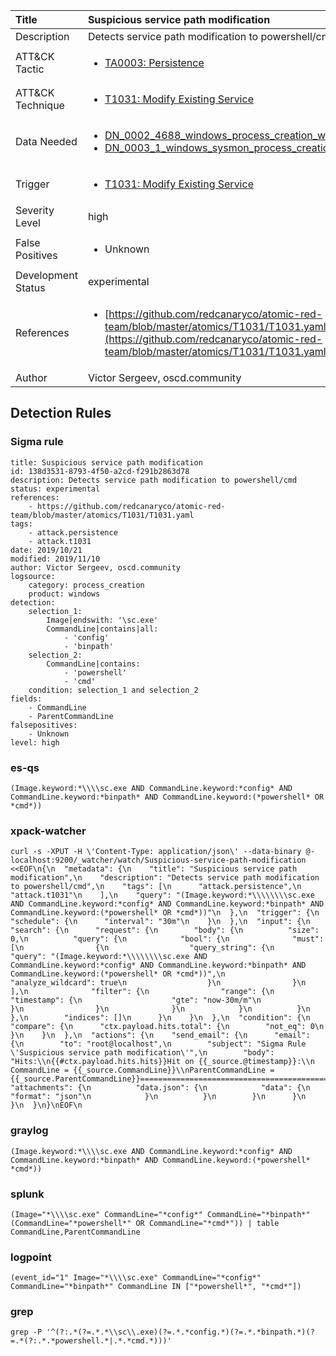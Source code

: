 | Title                | Suspicious service path modification                                                                                                                                                 |
|:---------------------|:------------------------------------------------------------------------------------------------------------------------------------------------------------|
| Description          | Detects service path modification to powershell/cmd                                                                                                                                           |
| ATT&amp;CK Tactic    |  <ul><li>[TA0003: Persistence](https://attack.mitre.org/tactics/TA0003)</li></ul>  |
| ATT&amp;CK Technique | <ul><li>[T1031: Modify Existing Service](https://attack.mitre.org/techniques/T1031)</li></ul>  |
| Data Needed          | <ul><li>[DN_0002_4688_windows_process_creation_with_commandline](../Data_Needed/DN_0002_4688_windows_process_creation_with_commandline.md)</li><li>[DN_0003_1_windows_sysmon_process_creation](../Data_Needed/DN_0003_1_windows_sysmon_process_creation.md)</li></ul>  |
| Trigger              | <ul><li>[T1031: Modify Existing Service](../Triggers/T1031.md)</li></ul>  |
| Severity Level       | high |
| False Positives      | <ul><li>Unknown</li></ul>  |
| Development Status   | experimental |
| References           | <ul><li>[https://github.com/redcanaryco/atomic-red-team/blob/master/atomics/T1031/T1031.yaml](https://github.com/redcanaryco/atomic-red-team/blob/master/atomics/T1031/T1031.yaml)</li></ul>  |
| Author               | Victor Sergeev, oscd.community |


## Detection Rules

### Sigma rule

```
title: Suspicious service path modification
id: 138d3531-8793-4f50-a2cd-f291b2863d78
description: Detects service path modification to powershell/cmd
status: experimental
references:
    - https://github.com/redcanaryco/atomic-red-team/blob/master/atomics/T1031/T1031.yaml
tags:
    - attack.persistence
    - attack.t1031
date: 2019/10/21
modified: 2019/11/10
author: Victor Sergeev, oscd.community
logsource:
    category: process_creation
    product: windows
detection:
    selection_1:
        Image|endswith: '\sc.exe'
        CommandLine|contains|all:
            - 'config'
            - 'binpath'
    selection_2:
        CommandLine|contains:
            - 'powershell'
            - 'cmd'
    condition: selection_1 and selection_2
fields:
    - CommandLine
    - ParentCommandLine
falsepositives:
    - Unknown
level: high

```





### es-qs
    
```
(Image.keyword:*\\\\sc.exe AND CommandLine.keyword:*config* AND CommandLine.keyword:*binpath* AND CommandLine.keyword:(*powershell* OR *cmd*))
```


### xpack-watcher
    
```
curl -s -XPUT -H \'Content-Type: application/json\' --data-binary @- localhost:9200/_watcher/watch/Suspicious-service-path-modification <<EOF\n{\n  "metadata": {\n    "title": "Suspicious service path modification",\n    "description": "Detects service path modification to powershell/cmd",\n    "tags": [\n      "attack.persistence",\n      "attack.t1031"\n    ],\n    "query": "(Image.keyword:*\\\\\\\\sc.exe AND CommandLine.keyword:*config* AND CommandLine.keyword:*binpath* AND CommandLine.keyword:(*powershell* OR *cmd*))"\n  },\n  "trigger": {\n    "schedule": {\n      "interval": "30m"\n    }\n  },\n  "input": {\n    "search": {\n      "request": {\n        "body": {\n          "size": 0,\n          "query": {\n            "bool": {\n              "must": [\n                {\n                  "query_string": {\n                    "query": "(Image.keyword:*\\\\\\\\sc.exe AND CommandLine.keyword:*config* AND CommandLine.keyword:*binpath* AND CommandLine.keyword:(*powershell* OR *cmd*))",\n                    "analyze_wildcard": true\n                  }\n                }\n              ],\n              "filter": {\n                "range": {\n                  "timestamp": {\n                    "gte": "now-30m/m"\n                  }\n                }\n              }\n            }\n          }\n        },\n        "indices": []\n      }\n    }\n  },\n  "condition": {\n    "compare": {\n      "ctx.payload.hits.total": {\n        "not_eq": 0\n      }\n    }\n  },\n  "actions": {\n    "send_email": {\n      "email": {\n        "to": "root@localhost",\n        "subject": "Sigma Rule \'Suspicious service path modification\'",\n        "body": "Hits:\\n{{#ctx.payload.hits.hits}}Hit on {{_source.@timestamp}}:\\n      CommandLine = {{_source.CommandLine}}\\nParentCommandLine = {{_source.ParentCommandLine}}================================================================================\\n{{/ctx.payload.hits.hits}}",\n        "attachments": {\n          "data.json": {\n            "data": {\n              "format": "json"\n            }\n          }\n        }\n      }\n    }\n  }\n}\nEOF\n
```


### graylog
    
```
(Image.keyword:*\\\\sc.exe AND CommandLine.keyword:*config* AND CommandLine.keyword:*binpath* AND CommandLine.keyword:(*powershell* *cmd*))
```


### splunk
    
```
(Image="*\\\\sc.exe" CommandLine="*config*" CommandLine="*binpath*" (CommandLine="*powershell*" OR CommandLine="*cmd*")) | table CommandLine,ParentCommandLine
```


### logpoint
    
```
(event_id="1" Image="*\\\\sc.exe" CommandLine="*config*" CommandLine="*binpath*" CommandLine IN ["*powershell*", "*cmd*"])
```


### grep
    
```
grep -P '^(?:.*(?=.*.*\\sc\\.exe)(?=.*.*config.*)(?=.*.*binpath.*)(?=.*(?:.*.*powershell.*|.*.*cmd.*)))'
```



